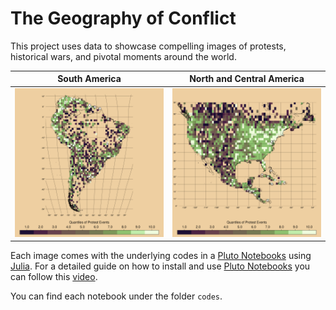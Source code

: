 
# The Geography of Conflict

This project uses data to showcase compelling images of protests, historical wars, and pivotal moments around the world.

  South America         |  North and Central America
:-------------------------:|:-------------------------:
![](https://github.com/jjgecon/geo_of_conflict/blob/main/figures/protest_sa.png)  |  ![](https://github.com/jjgecon/geo_of_conflict/blob/main/figures/protest_na.png)



Each image comes with the underlying codes in a [Pluto Notebooks](https://plutojl.org/) using [Julia](https://julialang.org/). For a detailed guide on how to install and use [Pluto Notebooks](https://plutojl.org/) you can follow this [video](https://computationalthinking.mit.edu/Fall23/installation/).

You can find each notebook under the folder `codes`.
